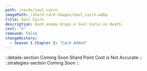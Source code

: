 ```yaml
---
path: /cards/soul-cairn
imagePath: /shard-card-images/soul_cairn.webp
title: Soul Cairn
description: Each enemy drops a Soul Carin on death.
cost: "n"
removed: false
changeHistory:
  - Season 1 Chapter 2: "Card Added"
---
```

::details-section
Coming Soon
Shard Point Cost is Not Accurate
::
::strategies-section
Coming Soon
::
